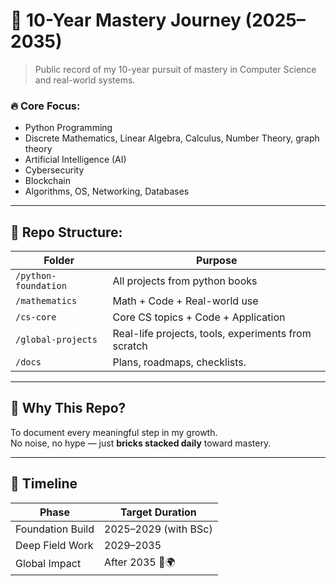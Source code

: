 # 🧱 10-Year Mastery Journey (2025–2035)

> Public record of my 10-year pursuit of mastery in Computer Science and real-world systems.

### 🔥 Core Focus:
- Python Programming
- Discrete Mathematics, Linear Algebra, Calculus, Number Theory, graph theory 
- Artificial Intelligence (AI)
- Cybersecurity
- Blockchain
- Algorithms, OS, Networking, Databases 

---

## 📁 Repo Structure:

| Folder              | Purpose                                                 |
|---------------------|----------------------------------------------------------|
| `/python-foundation` | All projects from python books                          |
| `/mathematics`       | Math + Code + Real-world use                            |
| `/cs-core`           | Core CS topics + Code + Application                     |
| `/global-projects`   | Real-life projects, tools, experiments from scratch     |
| `/docs`              | Plans, roadmaps, checklists.                            |

---

## 🧠 Why This Repo?

To document every meaningful step in my growth.  
No noise, no hype — just **bricks stacked daily** toward mastery.

---

## 📆 Timeline

| Phase              | Target Duration     |
|--------------------|---------------------|
| Foundation Build   | 2025–2029 (with BSc) |
| Deep Field Work    | 2029–2035            |
| Global Impact      | After 2035 🧠🌍       |
